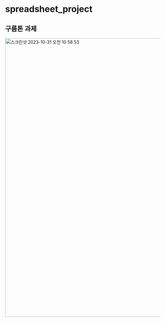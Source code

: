 # spreadsheet_project
## 구름톤 과제
<img width="900" alt="스크린샷 2023-10-31 오전 10 58 53" src="https://github.com/changDDAO/spreadsheet_project/assets/80265389/73b44320-6612-4282-945a-344755af58ec">
